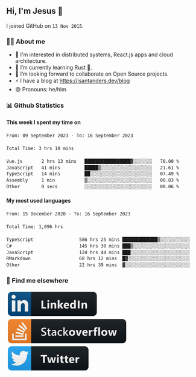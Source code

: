 ## Hi, I'm Jesus 👋

I joined GitHub on `13 Nov 2015`.

<!-- Talking about you -->

### 👨‍💻 About me

- 👦 I'm interested in distributed systems, React.js apps and cloud architecture.
- 🌱 I’m currently learning Rust 🦀.
- 👯 I’m looking forward to collaborate on Open Source projects.
- ⚡️ I have a blog at <https://jsantanders.dev/blog>
- 😄 Pronouns: he/him

### 📊 Github Statistics

#### This week I spent my time on

<!--START_SECTION:weekly-->

```txt
From: 09 September 2023 - To: 16 September 2023

Total Time: 3 hrs 10 mins

Vue.js       2 hrs 13 mins   █████████████████▓░░░░░░░   70.00 %
JavaScript   41 mins         █████▒░░░░░░░░░░░░░░░░░░░   21.61 %
TypeScript   14 mins         ██░░░░░░░░░░░░░░░░░░░░░░░   07.49 %
Assembly     1 min           ▒░░░░░░░░░░░░░░░░░░░░░░░░   00.83 %
Other        0 secs          ░░░░░░░░░░░░░░░░░░░░░░░░░   00.06 %
```

<!--END_SECTION:weekly-->

#### My most used languages

<!--START_SECTION:alltime-->

```txt
From: 15 December 2020 - To: 16 September 2023

Total Time: 1,096 hrs

TypeScript                 586 hrs 25 mins █████████████▒░░░░░░░░░░░   53.51 %
C#                         145 hrs 30 mins ███▒░░░░░░░░░░░░░░░░░░░░░   13.28 %
JavaScript                 124 hrs 44 mins ███░░░░░░░░░░░░░░░░░░░░░░   11.38 %
RMarkdown                  68 hrs 12 mins  █▓░░░░░░░░░░░░░░░░░░░░░░░   06.22 %
Other                      22 hrs 39 mins  ▓░░░░░░░░░░░░░░░░░░░░░░░░   02.07 %
```

<!--END_SECTION:alltime-->

### 📢 Find me elsewhere

<p>
  <a target="_blank" href="https://linkedin.com/in/jsantanders">
    <img src="https://github.com/jsantanders/jsantanders/blob/master/img/linkedin.svg" alt="LinkedIn" style="vertical-align:top; margin:4px">
  </a>
  
  <a target="_blank" href="https://stackoverflow.com/users/7318331/jesus-santander">
    <img src="https://github.com/jsantanders/jsantanders/blob/master/img/stackoverflow.svg" alt="StackOverflow" style="vertical-align:top; margin:4px">
  </a>
  
  <a target="_blank" href="http://twitter.com/jsantanders">
    <img src="https://github.com/jsantanders/jsantanders/blob/master/img/twitter.svg" alt="Twitter" style="vertical-align:top; margin:4px">
  </a>
</p>
